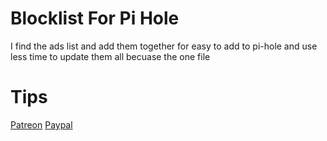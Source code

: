 # Blocklist For Pi Hole
I find the ads list and add them together for easy to add to pi-hole and use less time to update them all becuase the one file

# Tips
[Patreon](https://www.patreon.com/outapzaza)
[Paypal](paypal.me/outapzaza)
